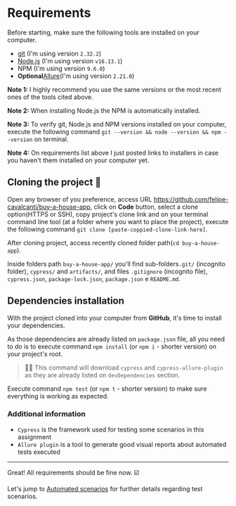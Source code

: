 # Requirements

Before starting, make sure the following tools are installed on your computer.

- [git](https://git-scm.com/) (I'm using version `2.32.2`)
- [Node.js](https://nodejs.org/en/) (I'm using version `v16.13.1`)
- NPM (I'm using version `9.6.0`)
- **Optional**[Allure](https://github.com/Shelex/cypress-allure-plugin)(I'm using version `2.21.0`)

**Note 1:** I highly recommend you use the same versions or the most recent ones of the tools cited above.

**Note 2:** When installing Node.js the NPM is automatically installed.

**Note 3:** To verify git, Node.js and NPM versions installed on your computer, execute the following command `git --version && node --version && npm --version` on terminal.

**Note 4:** On requirements list above I just posted links to installers in case you haven't them installed on your computer yet.

## Cloning the project 🐑

Open any browser of you preference, access URL https://github.com/felipe-cavalcanti/buy-a-house-app, click on **Code** button, select a clone option(HTTPS or SSH), copy project's clone link and on your terminal command line tool (at a folder where you want to place the project), execute the following command `git clone [paste-coppied-clone-link-here]`.

After cloning project, access recently cloned folder path(`cd buy-a-house-app`).

Inside folders path `buy-a-house-app/` you'll find sub-folders`.git/` (incognito folder), `cypress/` and `artifacts/`, and files `.gitignore` (incognito file), `cypress.json`, `package-lock.json`, `package.json` e `README.md`.

## Dependencies installation

With the project cloned into your computer from **GitHub**, it's time to install your dependencies.

As those dependencies are already listed on `package.json` file, all you need to do is to execute command `npm install` (or `npm i` - shorter version) on your project's root.

> 🧙🏿 This command will download `cypress` and `cypress-allure-plugin` as they are already listed on `devDependencies` section.

Execute command `npm test` (or `npm t` - shorter version) to make sure everything is working as expected.

### Additional information

- `Cypress` is the framework used for testing some scenarios in this assignment
- `Allure plugin` is a tool to generate good visual reports about automated tests executed

___

Great! All requirements should be fine now. ☑️

Let's jump to [Automated scenarios](./about-scenarios.md) for further details regarding test scenarios.

